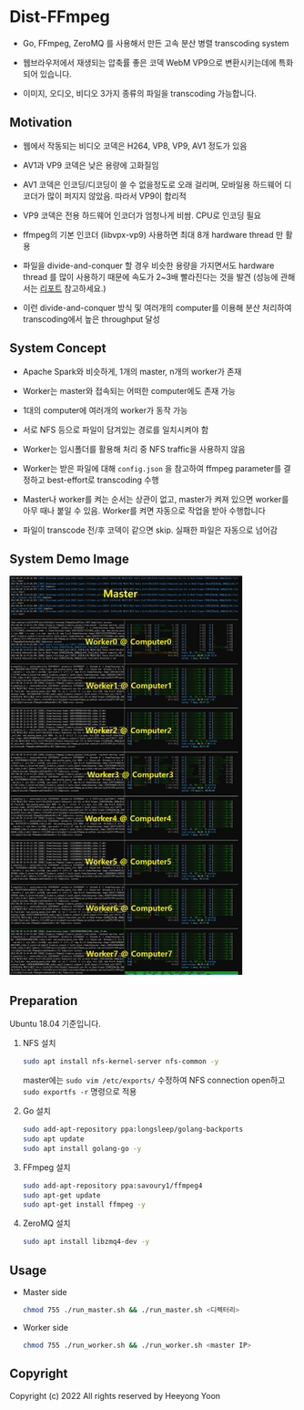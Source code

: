# Dist-FFmpeg

- Go, FFmpeg, ZeroMQ 를 사용해서 만든 고속 분산 병렬 transcoding system

- 웹브라우저에서 재생되는 압축률 좋은 코덱 WebM VP9으로 변환시키는데에 특화되어 있습니다.

- 이미지, 오디오, 비디오 3가지 종류의 파일을 transcoding 가능합니다.

## Motivation

- 웹에서 작동되는 비디오 코덱은 H264, VP8, VP9, AV1 정도가 있음

- AV1과 VP9 코덱은 낮은 용량에 고화질임

- AV1 코덱은 인코딩/디코딩이 쓸 수 없을정도로 오래 걸리며, 모바일용 하드웨어 디코더가 많이 퍼지지 않았음. 따라서 VP9이 합리적

- VP9 코덱은 전용 하드웨어 인코더가 엄청나게 비쌈. CPU로 인코딩 필요

- ffmpeg의 기본 인코더 (libvpx-vp9) 사용하면 최대 8개 hardware thread 만 활용

- 파일을 divide-and-conquer 할 경우 비슷한 용량을 가지면서도 hardware thread 를 많이 사용하기 때문에 속도가 2~3배 빨라진다는 것을 발견 (성능에 관해서는 [리포트](./REPORT.md) 참고하세요.)

- 이런 divide-and-conquer 방식 및 여러개의 computer를 이용해 분산 처리하여 transcoding에서 높은 throughput 달성

## System Concept

- Apache Spark와 비슷하게, 1개의 master, n개의 worker가 존재

- Worker는 master와 접속되는 어떠한 computer에도 존재 가능

- 1대의 computer에 여러개의 worker가 동작 가능

- 서로 NFS 등으로 파일이 담겨있는 경로를 일치시켜야 함

- Worker는 임시폴더를 활용해 처리 중 NFS traffic을 사용하지 않음

- Worker는 받은 파일에 대해 `config.json` 을 참고하여 ffmpeg parameter를 결정하고 best-effort로 transcoding 수행

- Master나 worker를 켜는 순서는 상관이 없고, master가 켜져 있으면 worker를 아무 때나 붙일 수 있음. Worker를 켜면 자동으로 작업을 받아 수행합니다

- 파일이 transcode 전/후 코덱이 같으면 skip. 실패한 파일은 자동으로 넘어감

## System Demo Image

<img src="./img/demo.png" height="700">
 
## Preparation

Ubuntu 18.04 기준입니다.

1. NFS 설치
    ```bash
    sudo apt install nfs-kernel-server nfs-common -y
    ```
    master에는 `sudo vim /etc/exports/` 수정하여 NFS connection open하고 `sudo exportfs -r` 명령으로 적용

2. Go 설치
    ```bash
    sudo add-apt-repository ppa:longsleep/golang-backports
    sudo apt update
    sudo apt install golang-go -y
    ```

3. FFmpeg 설치
    ```bash
    sudo add-apt-repository ppa:savoury1/ffmpeg4
    sudo apt-get update
    sudo apt-get install ffmpeg -y
    ```

4. ZeroMQ 설치
    ```bash
    sudo apt install libzmq4-dev -y
    ```

## Usage

- Master side
    ```bash
    chmod 755 ./run_master.sh && ./run_master.sh <디렉터리>
    ```

- Worker side
    ```bash
    chmod 755 ./run_worker.sh && ./run_worker.sh <master IP>
    ```

## Copyright

Copyright (c) 2022 All rights reserved by Heeyong Yoon